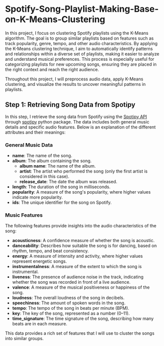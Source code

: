 # Spotify-Song-Playlist-Making-Base-on-K-Means-Clustering
In this project, I focus on clustering Spotify playlists using the K-Means algorithm. The goal is to group similar playlists based on features such as track popularity, genre, tempo, and other audio characteristics. By applying the K-Means clustering technique, I aim to automatically identify patterns and relationships within a diverse set of playlists, making it easier to analyze and understand musical preferences. This process is especially useful for categorizing playlists for new upcoming songs, ensuring they are placed in the right context and reach the right audience.

Throughout this project, I will preprocess audio data, apply K-Means clustering, and visualize the results to uncover meaningful patterns in playlists.

## Step 1: Retrieving Song Data from Spotipy

In this step, I retrieve the song data from Spotify using the [Spotipy API](https://developer.spotify.com/) through [spotipy](https://spotipy.readthedocs.io/en/2.25.0/) python package. The data includes both general music details and specific audio features. Below is an explanation of the different attributes and their meanings:

### General Music Data
- **name**: The name of the song.
- **album**: The album containing the song.
  - **album name**: The name of the album.
  - **artist**: The artist who performed the song (only the first artist is considered in this case).
  - **release_date**: The date the album was released.
- **length**: The duration of the song in milliseconds.
- **popularity**: A measure of the song's popularity, where higher values indicate more popularity.
- **ids**: The unique identifier for the song on Spotify.

### Music Features
The following features provide insights into the audio characteristics of the song:
- **acousticness**: A confidence measure of whether the song is acoustic.
- **danceability**: Describes how suitable the song is for dancing, based on rhythm, tempo, and beat consistency.
- **energy**: A measure of intensity and activity, where higher values represent energetic songs.
- **instrumentalness**: A measure of the extent to which the song is instrumental.
- **liveness**: The presence of audience noise in the track, indicating whether the song was recorded in front of a live audience.
- **valence**: A measure of the musical positiveness or happiness of the song.
- **loudness**: The overall loudness of the song in decibels.
- **speechiness**: The amount of spoken words in the song.
- **tempo**: The tempo of the song in beats per minute (BPM).
- **key**: The key of the song, represented as a number (0–11).
- **time_signature**: The time signature of the song, describing how many beats are in each measure.

This data provides a rich set of features that I will use to cluster the songs into similar groups.

